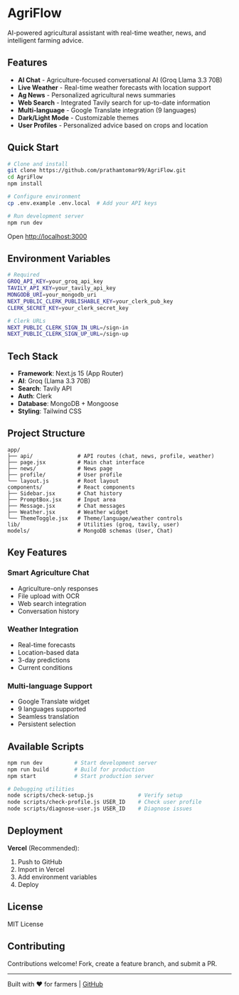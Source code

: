 # AgriFlow

AI-powered agricultural assistant with real-time weather, news, and intelligent farming advice.

## Features

- **AI Chat** - Agriculture-focused conversational AI (Groq Llama 3.3 70B)
- **Live Weather** - Real-time weather forecasts with location support
- **Ag News** - Personalized agricultural news summaries
- **Web Search** - Integrated Tavily search for up-to-date information
- **Multi-language** - Google Translate integration (9 languages)
- **Dark/Light Mode** - Customizable themes
- **User Profiles** - Personalized advice based on crops and location

## Quick Start

```bash
# Clone and install
git clone https://github.com/prathamtomar99/AgriFlow.git
cd AgriFlow
npm install

# Configure environment
cp .env.example .env.local  # Add your API keys

# Run development server
npm run dev
```

Open [http://localhost:3000](http://localhost:3000)

## Environment Variables

```bash
# Required
GROQ_API_KEY=your_groq_api_key
TAVILY_API_KEY=your_tavily_api_key
MONGODB_URI=your_mongodb_uri
NEXT_PUBLIC_CLERK_PUBLISHABLE_KEY=your_clerk_pub_key
CLERK_SECRET_KEY=your_clerk_secret_key

# Clerk URLs
NEXT_PUBLIC_CLERK_SIGN_IN_URL=/sign-in
NEXT_PUBLIC_CLERK_SIGN_UP_URL=/sign-up
```

## Tech Stack

- **Framework**: Next.js 15 (App Router)
- **AI**: Groq (Llama 3.3 70B)
- **Search**: Tavily API
- **Auth**: Clerk
- **Database**: MongoDB + Mongoose
- **Styling**: Tailwind CSS

## Project Structure

```
app/
├── api/              # API routes (chat, news, profile, weather)
├── page.jsx          # Main chat interface
├── news/             # News page
├── profile/          # User profile
└── layout.js         # Root layout
components/           # React components
├── Sidebar.jsx       # Chat history
├── PromptBox.jsx     # Input area
├── Message.jsx       # Chat messages
├── Weather.jsx       # Weather widget
└── ThemeToggle.jsx   # Theme/language/weather controls
lib/                  # Utilities (groq, tavily, user)
models/               # MongoDB schemas (User, Chat)
```

## Key Features

### Smart Agriculture Chat
- Agriculture-only responses
- File upload with OCR
- Web search integration
- Conversation history

### Weather Integration
- Real-time forecasts
- Location-based data
- 3-day predictions
- Current conditions

### Multi-language Support
- Google Translate widget
- 9 languages supported
- Seamless translation
- Persistent selection

## Available Scripts

```bash
npm run dev          # Start development server
npm run build        # Build for production
npm start            # Start production server

# Debugging utilities
node scripts/check-setup.js              # Verify setup
node scripts/check-profile.js USER_ID    # Check user profile
node scripts/diagnose-user.js USER_ID    # Diagnose issues
```

## Deployment

**Vercel** (Recommended):
1. Push to GitHub
2. Import in Vercel
3. Add environment variables
4. Deploy

## License

MIT License

## Contributing

Contributions welcome! Fork, create a feature branch, and submit a PR.

---

Built with ❤️ for farmers | [GitHub](https://github.com/prathamtomar99/AgriFlow)
